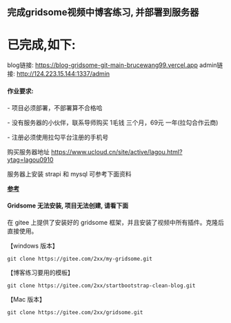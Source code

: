 ## 完成gridsome视频中博客练习, 并部署到服务器
# 已完成,如下: 

blog链接: https://blog-gridsome-git-main-brucewang99.vercel.app
admin链接: http://124.223.15.144:1337/admin


#### 作业要求:

 \- 项目必须部署，不部署算不合格哈

 \- 没有服务器的小伙伴，联系导师购买 1毛钱 三个月，69元 一年(拉勾合作云商)

 \- 注册必须使用拉勾平台注册的手机号

  购买服务器地址   https://www.ucloud.cn/site/active/lagou.html?ytag=lagou0910



服务器上安装 strapi 和 mysql 可参考下面资料

**[参考](https://gitee.com/lagoufed/fed-e-questions/blob/master/part3/part3-4/01-%E5%AE%89%E8%A3%85strapi%E5%92%8Cmysql.md)**

#### Gridsome 无法安装, 项目无法创建, 请看下面

在 gitee 上提供了安装好的 gridsome 框架，并且安装了视频中所有插件。克隆后直接使用。

【windows 版本】

```
git clone https://gitee.com/2xx/my-gridsome.git
```

【博客练习要用的模板】

```
git clone https://gitee.com/2xx/startbootstrap-clean-blog.git
```

【Mac 版本】

```
git clone https://gitee.com/2xx/gridsome.git
```
